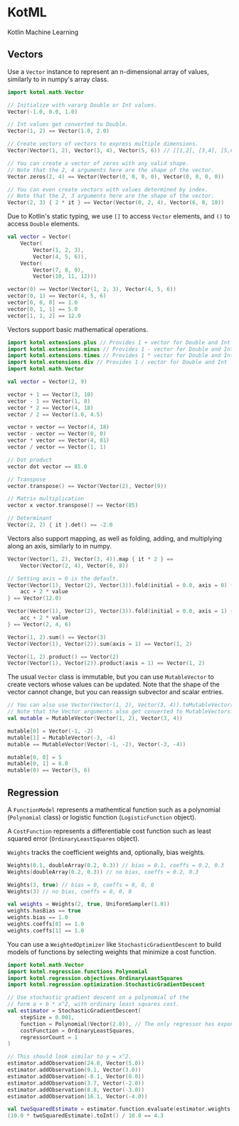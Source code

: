 # KotML
Kotlin Machine Learning

## Vectors

Use a `Vector` instance to represent an n-dimensional array of values, similarly to in numpy's array class.
```kotlin
import kotml.math.Vector

// Initialize with vararg Double or Int values.
Vector(-1.0, 0.0, 1.0)

// Int values get converted to Double.
Vector(1, 2) == Vector(1.0, 2.0)

// Create vectors of vectors to express multiple dimensions.
Vector(Vector(1, 2), Vector(3, 4), Vector(5, 6)) // [[1,2], [3,4], [5,6]]

// You can create a vector of zeros with any valid shape.
// Note that the 2, 4 arguments here are the shape of the vector.
Vector.zeros(2, 4) == Vector(Vector(0, 0, 0, 0), Vector(0, 0, 0, 0))

// You can even create vectors with values determined by index.
// Note that the 2, 3 arguments here are the shape of the vector.
Vector(2, 3) { 2 * it } == Vector(Vector(0, 2, 4), Vector(6, 8, 10))
```

Due to Kotlin's static typing, we use `[]` to access `Vector` elements, and `()` to access `Double` elements.
```kotlin
val vector = Vector(
    Vector(
        Vector(1, 2, 3),
        Vector(4, 5, 6)),
    Vector(
        Vector(7, 8, 9),
        Vector(10, 11, 12)))

vector(0) == Vector(Vector(1, 2, 3), Vector(4, 5, 6))
vector(0, 1) == Vector(4, 5, 6)
vector[0, 0, 0] == 1.0
vector[0, 1, 1] == 5.0
vector[1, 1, 2] == 12.0
```

Vectors support basic mathematical operations.
```kotlin
import kotml.extensions.plus // Provides 1 + vector for Double and Int
import kotml.extensions.minus // Provides 1 - vector for Double and Int
import kotml.extensions.times // Provides 1 * vector for Double and Int
import kotml.extensions.div // Provides 1 / vector for Double and Int
import kotml.math.Vector

val vector = Vector(2, 9)

vector + 1 == Vector(3, 10)
vector - 1 == Vector(1, 8)
vector * 2 == Vector(4, 18)
vector / 2 == Vector(1.0, 4.5)

vector + vector == Vector(4, 18)
vector - vector == Vector(0, 0)
vector * vector == Vector(4, 81)
vector / vector == Vector(1, 1)

// Dot product
vector dot vector == 85.0

// Transpose
vector.transpose() == Vector(Vector(2), Vector(9))

// Matrix multiplication
vector x vector.transpose() == Vector(85)

// Determinant
Vector(2, 2) { it }.det() == -2.0
```

Vectors also support mapping, as well as folding, adding, and multiplying along an axis, similarly to in numpy.
```kotlin
Vector(Vector(1, 2), Vector(3, 4)).map { it * 2 } ==
    Vector(Vector(2, 4), Vector(6, 8))

// Setting axis = 0 is the default.
Vector(Vector(1), Vector(2), Vector(3)).fold(initial = 0.0, axis = 0) { acc, value ->
    acc + 2 * value
} == Vector(12.0)

Vector(Vector(1), Vector(2), Vector(3)).fold(initial = 0.0, axis = 1) { acc, value ->
    acc + 2 * value
} == Vector(2, 4, 6)

Vector(1, 2).sum() == Vector(3)
Vector(Vector(1), Vector(2)).sum(axis = 1) == Vector(1, 2)

Vector(1, 2).product() == Vector(2)
Vector(Vector(1), Vector(2)).product(axis = 1) == Vector(1, 2)
```

The usual `Vector` class is immutable, but you can use `MutableVector` to create vectors whose values can be updated. Note that the shape of the vector cannot change, but you can reassign subvector and scalar entries.
```kotlin
// You can also use Vector(Vector(1, 2), Vector(3, 4)).toMutableVector().
// Note that the Vector arguments also get converted to MutableVectors.
val mutable = MutableVector(Vector(1, 2), Vector(3, 4))

mutable[0] = Vector(-1, -2)
mutable[1] = MutableVector(-3, -4)
mutable == MutableVector(Vector(-1, -2), Vector(-3, -4))

mutable[0, 0] = 5
mutable[0, 1] = 6.0
mutable(0) == Vector(5, 6)
```

## Regression

A `FunctionModel` represents a mathemtical function such as a polynomial (`Polynomial` class) or logistic function (`LogisticFunction` object).

A `CostFunction` represents a differentiable cost function such as least squared error (`OrdinaryLeastSquares` object).

`Weights` tracks the coefficient weights and, optionally, bias weights.
```kotlin
Weights(0.1, doubleArray(0.2, 0.3)) // bias = 0.1, coeffs = 0.2, 0.3
Weights(doubleArray(0.2, 0.3)) // no bias, coeffs = 0.2, 0.3

Weights(3, true) // bias = 0, coeffs = 0, 0, 0
Weights(3) // no bias, coeffs = 0, 0, 0

val weights = Weights(2, true, UniformSampler(1.0))
weights.hasBias == true
weights.bias == 1.0
weights.coeffs[0] == 1.0
weights.coeffs[1] == 1.0
```

You can use a `WeightedOptimizer` like `StochasticGradientDescent` to build models of functions by selecting weights that minimize a cost function.
```kotlin
import kotml.math.Vector
import kotml.regression.functions.Polynomial
import kotml.regression.objectives.OrdinaryLeastSquares
import kotml.regression.optimization.StochasticGradientDescent

// Use stochastic gradient descent on a polynomial of the
// form a + b * x^2, with ordinary least squares cost.
val estimator = StochasticGradientDescent(
    stepSize = 0.001,
    function = Polynomial(Vector(2.0)), // The only regressor has exponent = 2.
    costFunction = OrdinaryLeastSquares,
    regressorCount = 1
)

// This should look similar to y = x^2.
estimator.addObservation(24.8, Vector(5.0))
estimator.addObservation(9.1, Vector(3.0))
estimator.addObservation(-0.1, Vector(0.0))
estimator.addObservation(3.7, Vector(-2.0))
estimator.addObservation(8.8, Vector(-3.0))
estimator.addObservation(16.1, Vector(-4.0))

val twoSquaredEstimate = estimator.function.evaluate(estimator.weights, Vector(2.0))
(10.0 * twoSquaredEstimate).toInt() / 10.0 == 4.3
```
